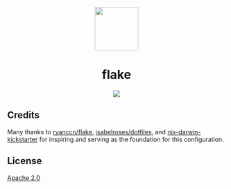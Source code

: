 <div align="center">
    <img src=".github/assets/nix.svg" width="100">
    <h1>flake</h1>
    <img src="https://raw.githubusercontent.com/catppuccin/catppuccin/main/assets/palette/macchiato.png" />
</div>

## Credits

Many thanks to [ryanccn/flake](https://github.com/ryanccn/flake), [isabelroses/dotfiles](https://github.com/isabelroses/dotfiles), and [nix-darwin-kickstarter](https://github.com/ryan4yin/nix-darwin-kickstarter) for inspiring and serving as the foundation for this configuration.

## License

[Apache 2.0](LICENSE)

